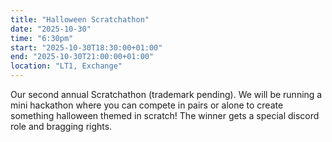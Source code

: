 ```yaml
---
title: "Halloween Scratchathon"
date: "2025-10-30"
time: "6:30pm"
start: "2025-10-30T18:30:00+01:00"
end: "2025-10-30T21:00:00+01:00"
location: "LT1, Exchange"
---
```


Our second annual Scratchathon (trademark pending). We will be running a mini hackathon where you can compete in pairs or alone to create something halloween themed in scratch! The winner gets a special discord role and bragging rights.
